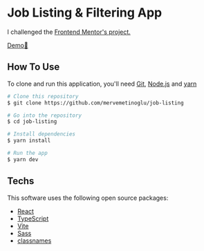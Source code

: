 # Job Listing & Filtering App

I challenged the [Frontend Mentor's project.](https://www.frontendmentor.io/challenges/job-listings-with-filtering-ivstIPCt)

[Demo:star2:](https://jobs-listingapp.vercel.app)

## How To Use

To clone and run this application, you'll need [Git](https://git-scm.com), [Node.js](https://nodejs.org/en/download/) and [yarn](https://yarnpkg.com/) 

```bash
# Clone this repository
$ git clone https://github.com/mervemetinoglu/job-listing

# Go into the repository
$ cd job-listing

# Install dependencies
$ yarn install

# Run the app
$ yarn dev
```

## Techs

This software uses the following open source packages:

- [React](https://beta.reactjs.org/)
- [TypeScript](https://www.typescriptlang.org/)
- [Vite](https://vitejs.dev/)
- [Sass](https://sass-lang.com/)
- [classnames](https://github.com/JedWatson/classnames)






